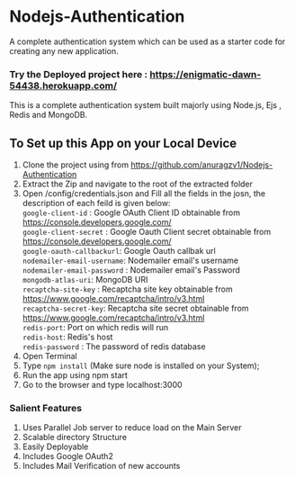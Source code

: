 # Nodejs-Authentication
A complete authentication system which can be used as a starter code for creating any
new application.

### Try the Deployed project here :  https://enigmatic-dawn-54438.herokuapp.com/

This is a complete authentication system built majorly using Node.js, Ejs , Redis and MongoDB.  
## To Set up this App on your Local Device 
1) Clone the project using from https://github.com/anuragzv1/Nodejs-Authentication
2) Extract the Zip and navigate to the root of the extracted folder
3) Open /config/credentials.json and Fill all the fields in the josn, the description of each feild is given below:  
 `google-client-id` : Google OAuth Client ID obtainable from https://console.developers.google.com/  
 `google-client-secret` : Google Oauth Client secret obtainable from https://console.developers.google.com/  
 `google-oauth-callbackurl`: Google Oauth callbak url  
 `nodemailer-email-username`: Nodemailer email's username  
 `nodemailer-email-password` : Nodemailer email's Password   
 `mongodb-atlas-uri`: MongoDB URI  
 `recaptcha-site-key` : Recaptcha site key obtainable from https://www.google.com/recaptcha/intro/v3.html  
 `recaptcha-secret-key`: Recaptcha site secret obtainable from https://www.google.com/recaptcha/intro/v3.html   
 `redis-port`: Port on which redis will run  
 `redis-host`: Redis's host  
 `redis-password` : The password of redis database  
4) Open Terminal
5) Type `npm install` (Make sure node is installed on your System);
6) Run the app using npm start
7) Go to the browser and type localhost:3000

### Salient Features
1) Uses Parallel Job server to reduce load on the Main Server
2) Scalable directory Structure
3) Easily Deployable
4) Includes Google OAuth2
5) Includes Mail Verification of new accounts






